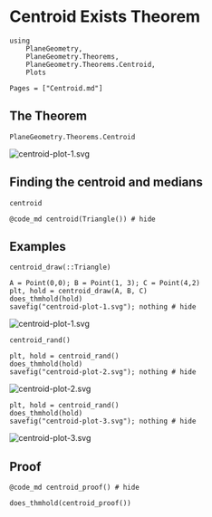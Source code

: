 # Centroid Exists Theorem

```@setup 1
using 
    PlaneGeometry, 
    PlaneGeometry.Theorems, 
    PlaneGeometry.Theorems.Centroid,
    Plots
```

```@contents
Pages = ["Centroid.md"]
```

## The Theorem

```@docs
PlaneGeometry.Theorems.Centroid
```

![centroid-plot-1.svg](centroid-plot-1.svg)

## Finding the centroid and medians

```@docs
centroid
```
```@example 1
@code_md centroid(Triangle()) # hide
```

## Examples

```@docs
centroid_draw(::Triangle)
```

```@example 1
A = Point(0,0); B = Point(1, 3); C = Point(4,2)
plt, hold = centroid_draw(A, B, C)
does_thmhold(hold)
savefig("centroid-plot-1.svg"); nothing # hide
```

![centroid-plot-1.svg](centroid-plot-1.svg)

```@docs
centroid_rand()
```

```@example 1
plt, hold = centroid_rand()
does_thmhold(hold)
savefig("centroid-plot-2.svg"); nothing # hide
```
![centroid-plot-2.svg](centroid-plot-2.svg)

```@example 1
plt, hold = centroid_rand()
does_thmhold(hold)
savefig("centroid-plot-3.svg"); nothing # hide
```
![centroid-plot-3.svg](centroid-plot-3.svg)

## Proof

```@example 1
@code_md centroid_proof() # hide
```

```@example 1
does_thmhold(centroid_proof())
```
